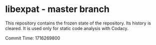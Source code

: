 # libexpat - master branch

This repository contains the frozen state of the repository.
Its history is cleared. It is used only for static code
analysis with Codacy.

Commit Time: 1716269800